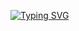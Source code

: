 [![Typing SVG](https://readme-typing-svg.herokuapp.com?color=F01F10&center=true&lines=Fuck+retard;We+Are+No+BlazeLeaks;Report+=+Gay)](https://discord.gg/T5V4uKtXDm)
